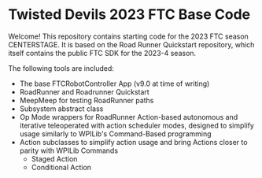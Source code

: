 # Twisted Devils 2023 FTC Base Code

Welcome! This repository contains starting code for the 2023 FTC season CENTERSTAGE. It is based on the Road Runner Quickstart repository, which itself contains the public FTC SDK for the 2023-4 season.

The following tools are included:

- The base FTCRobotController App (v9.0 at time of writing)
- RoadRunner and Roadrunner Quickstart
- MeepMeep for testing RoadRunner paths
- Subsystem abstract class
- Op Mode wrappers for RoadRunner Action-based autonomous and iterative teleoperated with action scheduler modes, designed to simplify usage similarly to WPILib's Command-Based programming
- Action subclasses to simplify action usage and bring Actions closer to parity with WPILib Commands
	- Staged Action
	- Conditional Action
